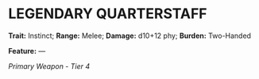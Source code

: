 # LEGENDARY QUARTERSTAFF

**Trait:** Instinct; **Range:** Melee; **Damage:** d10+12 phy; **Burden:** Two-Handed

**Feature:** —

*Primary Weapon - Tier 4*